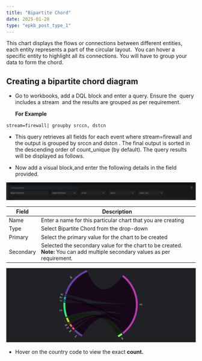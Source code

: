 ```yaml
---
title: "Bipartite Chord"
date: 2025-01-28
type: "epkb_post_type_1"
---
```


  
This chart displays the flows or connections between different entities, each entity represents a part of the circular layout.  You can hover a specific entity to highlight all its connections. You will have to group your data to form the chord.

## **Creating a bipartite chord diagram** 

- Go to workbooks, add a DQL block and enter a query. Ensure the  query includes a stream  and the results are grouped as per requirement.  
      
    **For Example**

```
stream=firewall| groupby srccn, dstcn
```

- This query retrieves all fields for each event where stream=firewall and the output is grouped by srccn and dstcn . The final output is sorted in the descending order of count\_unique (by default). The query results will be displayed as follows.  
      
<!-- ![](images/image-png-Dec-09-2022-07-57-19-2425-AM.png) -->

- Now add a visual block,and enter the following details in the field provided.

![](./Images/Images%20bipartite%20chord/image-png-Dec-09-2022-08-01-59-0488-AM.webp)

| **Field** | **Description** |
| --- | --- |
| Name  | Enter a name for this particular chart that you are creating |
| Type  | Select Bipartite Chord from the drop-down |
| Primary | Select the primary value for the chart to be created |
| Secondary | Selected the secondary value for the chart to be created.    **Note:** You can add multiple secondary values as per requirement.  |

![](./Images/Images%20bipartite%20chord/image-png-Dec-09-2022-08-03-36-2623-AM.webp)

- Hover on the country code to view the exact **count.**
